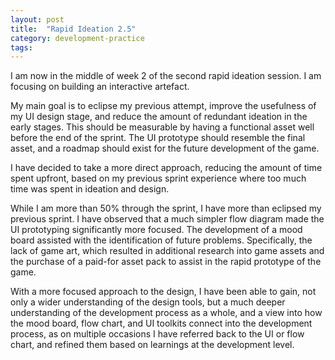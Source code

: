 ```yaml
---
layout: post
title:  "Rapid Ideation 2.5"
category: development-practice
tags: 
---
```


I am now in the middle of week 2 of the second rapid ideation session. I am focusing on building an interactive artefact.

My main goal is to eclipse my previous attempt, improve the usefulness of my UI design stage, and reduce the amount of redundant ideation in the early stages. This should be measurable by having a functional asset well before the end of the sprint. The UI prototype should resemble the final asset, and a roadmap should exist for the future development of the game.

I have decided to take a more direct approach, reducing the amount of time spent upfront, based on my previous sprint experience where too much time was spent in ideation and design.

While I am more than 50% through the sprint, I have more than eclipsed my previous sprint. I have observed that a much simpler flow diagram made the UI prototyping significantly more focused. The development of a mood board assisted with the identification of future problems. Specifically, the lack of game art, which resulted in additional research into game assets and the purchase of a paid-for asset pack to assist in the rapid prototype of the game.

With a more focused approach to the design, I have been able to gain, not only a wider understanding of the design tools, but a much deeper understanding of the development process as a whole, and a view into how the mood board, flow chart, and UI toolkits connect into the development process, as on multiple occasions I have referred back to the UI or flow chart, and refined them based on learnings at the development level.
